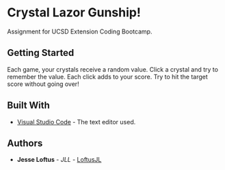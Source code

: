 # Crystal Lazor Gunship!

Assignment for UCSD Extension Coding Bootcamp. 

## Getting Started

Each game, your crystals receive a random value. Click a crystal and try to remember the value. Each click adds to your score. Try to hit the target score without going over!

## Built With

* [Visual Studio Code](https://code.visualstudio.com/) - The text editor used.

## Authors

* **Jesse Loftus** - *JLL* - [LoftusJL](https://github.com/LoftusJL)